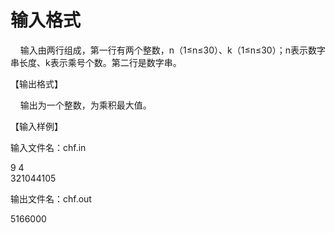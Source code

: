 

# 输入格式


<p class="MsoNormal"><span lang="EN-US"><span style="">    </span>输入由两行组成，第一行有两个整数，n（1≤n≤30）、k<span lang="EN-US">（1≤n≤30）</span>；n表示数字串长度、k表示乘号个数。</span><span lang="EN-US">第二行是数字串。</span></p>
<p class="MsoNormal"><span lang="EN-US"><o:p></o:p></span>【输出格式】</p>
<p class="MsoNormal"><span lang="EN-US"><span style="">    </span><span lang="EN-US">输出</span>为一个整数，为乘积最大值。</span></p>
<p class="MsoNormal">【输入样例】</p>
<p class="MsoNormal">输入文件名：<span class="SpellE"><span lang="EN-US">chf.in</span></span></p>
<p class="MsoNormal">9 4<br/>
321044105</p>
<p class="MsoNormal">输出文件名：<span class="SpellE"><span lang="EN-US">chf.out</span></span></p>
<p class="MsoNormal"><span lang="EN-US">5166000<o:p></o:p></span></p>
